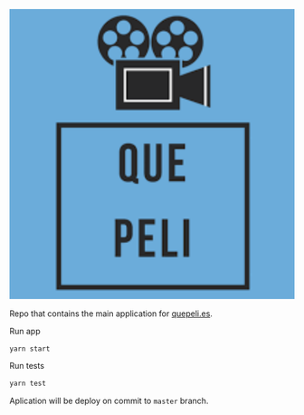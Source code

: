 ![[quepeli.es](https://quepeli.es)](./public/quepeli.png "quepeli.es")

Repo that contains the main application for [quepeli.es](https://ajorquera.github.io/quepeli.es). 

Run app

```bash
yarn start
```

Run tests

```bash
yarn test
```

Aplication will be deploy on commit to `master` branch.
